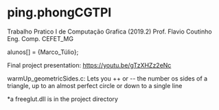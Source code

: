 # ping.phongCGTPI
Trabalho Pratico I de Computação Grafica (2019.2) 
Prof. Flavio Coutinho
Eng. Comp.
CEFET_MG

alunos[] = {Marco_Túlio};

Final project presentation: https://youtu.be/gTzXHZz2eNc

warmUp_geometricSides.c: Lets you ++ or -- the number os sides of a triangle, up to an almost perfect circle or down to a single line

*a freeglut.dll is in the project directory

